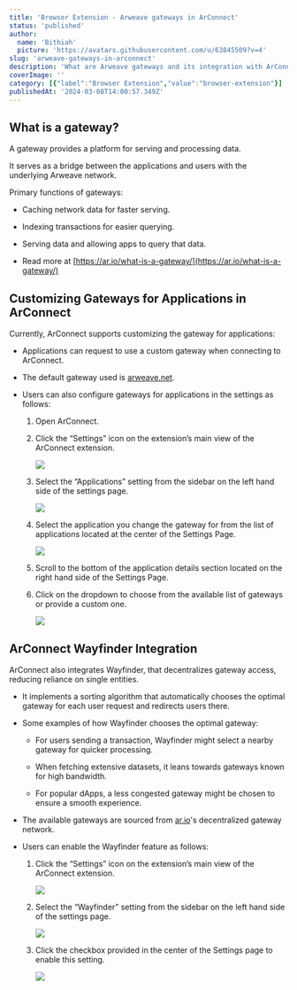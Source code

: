 ```yaml
---
title: 'Browser Extension - Arweave gateways in ArConnect'
status: 'published'
author:
  name: 'Bithiah'
  picture: 'https://avatars.githubusercontent.com/u/63845509?v=4'
slug: 'arweave-gateways-in-arconnect'
description: 'What are Arweave gateways and its integration with ArConnect?'
coverImage: ''
category: [{"label":"Browser Extension","value":"browser-extension"}]
publishedAt: '2024-03-08T14:00:57.349Z'
---
```


## What is a gateway?

A gateway provides a platform for serving and processing data.

It serves as a bridge between the applications and users with the underlying Arweave network.

Primary functions of gateways:

- Caching network data for faster serving.

- Indexing transactions for easier querying.

- Serving data and allowing apps to query that data.

- Read more at [https://ar.io/what-is-a-gateway/](https://ar.io/what-is-a-gateway/)

## Customizing Gateways for Applications in ArConnect

Currently, ArConnect supports customizing the gateway for applications:

- Applications can request to use a custom gateway when connecting to ArConnect.

- The default gateway used is [arweave.net](http://arweave.net).

- Users can also configure gateways for applications in the settings as follows:

    1. Open ArConnect.

    2. Click the “Settings” icon on the extension’s main view of the ArConnect extension.

        ![](/images/screen-shot-2024-03-27-at-11.26.09-pm-AzNz.png)

    3. Select the “Applications” setting from the sidebar on the left hand side of the settings page.

        ![](/images/screen-shot-2024-03-27-at-11.28.52-pm-I0Nj.png)

    4. Select the application you change the gateway for from the list of applications located at the center of the Settings Page.

        ![](/images/screen-shot-2024-03-27-at-11.29.21-pm-c5OD.png)

    5. Scroll to the bottom of the application details section located on the right hand side of the Settings Page.

    6. Click on the dropdown to choose from the available list of gateways or provide a custom one.

        ![](/images/screen-shot-2024-03-27-at-11.29.50-pm-MxMT.png)

    <!-- -->

    <!-- -->

## ArConnect Wayfinder Integration

ArConnect also integrates Wayfinder, that decentralizes gateway access, reducing reliance on single entities.

- It implements a sorting algorithm that automatically chooses the optimal gateway for each user request and redirects users there.

- Some examples of how Wayfinder chooses the optimal gateway:

    - For users sending a transaction, Wayfinder might select a nearby gateway for quicker processing.

    - When fetching extensive datasets, it leans towards gateways known for high bandwidth.

    - For popular dApps, a less congested gateway might be chosen to ensure a smooth experience.

    <!-- -->

    <!-- -->

- The available gateways are sourced from [ar.io](http://ar.io/)'s decentralized gateway network.

- Users can enable the Wayfinder feature as follows:

    1. Click the “Settings” icon on the extension’s main view of the ArConnect extension.

        ![](/images/screen-shot-2024-05-31-at-11.13.00-pm-Y5NT.png)

    2. Select the “Wayfinder” setting from the sidebar on the left hand side of the settings page.

        ![](/images/screen-shot-2024-03-27-at-11.33.08-pm-QyOT.png)

    3. Click the checkbox provided in the center of the Settings page to enable this setting.

        ![](/images/screen-shot-2024-03-27-at-11.33.42-pm-YzND.png)

    <!-- -->

    <!-- -->

